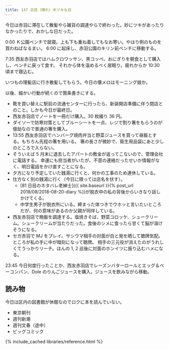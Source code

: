 ```yaml
---
title: 147 日目（晴れ）半ヅキな日
---
```


今日は赤羽に滞在して散髪やら雑貨の調達やらで終わった。妙にツキがあったりなかったりで、おかしな日だった。

0:00 Ｋ公園ベンチで就寝。上も下も重ね着してもなお寒い。やはり例のものを買わねばなるまい。
6:00 に起床し、赤羽公園のキリン前ベンチに移動する。

7:35 西友赤羽店ではハムクロワッサン、黒コッペ、おにぎりを朝食として購入し、ベンチに戻って食す。
それから体を温めるべく居眠り。疲れからか 10:30 頃まで寝込む。

いつもの理髪店に行き散髪してもらう。今日の懐メロはモーニング娘か。

以後、細かい行動が続くので箇条書きにする。

* 靴を買い替えに駅前の流通センターに行ったら、新装開店準備に伴う閉店とのこと。しかも今日が最終日。
* 西友赤羽店でノートを一冊だけ購入。30 枚綴り 36 円。
* ダイソーで防寒対策としてブルーシートを一点、レジで割り箸をもらうのが億劫なので普通の箸を購入。
* 13:55 西友赤羽店でハンバーグ焼肉弁当と野菜ジュースを買って昼飯とする。もちろん先程の箸を用いる。
  箸の長さが微妙で、衛生用品袋にあと少しのところで入らない。
* そういえば 5 月末に退去したアパートの敷金が返ってこないので、管理会社に電話する。
  幸運にも担当者がいたが、不意の連絡だったせいか情報がなく、明日電話をかけ直すことになる。
* 夕方になり予定していた銭湯に行くと、何かの工事のため連休している。
* 仕方なく別の銭湯に行く（今日に限っては店名を伏す）。
  * [81 日目のネタバレ老紳士]({{ site.baseurl }}{% post_url 2018/08/2018-08-20-diary %})が脱衣中の私の背後からいきなり話しかけてくる。
  * 中学生男子が脱衣所にいる。締まった体つきでウホッと言いたいところだが、何の意味があるのか父親が同伴している。
* 西友赤羽店で晩飯を調達する。塩焼きそば、野菜コロッケ、シュークリーム。シュークリームが当たりだった。食後のシメに食ったら甘くて脳が溶けそうになる。
* セガ赤羽で MJ をプレイ。サシウマ相手の対面が白と発を晒して聴牌気配。ところが私の手に中が暗刻になって聴牌。
  相手の三元役が消えたのがうれしくてうっかりリーチ。ほんの 1, 2 巡後に対面のホンイツに振り込むハメになる。

23:45 今日何度行ったことか、西友赤羽店でレーズンバターロールとエッグ＆ベーコンパン、Dole のりんごジュースを購入。ジュースを飲みながら移動。

## 読み物

今日は区内の図書館が休館なのでロクに本を読んでいない。

* 東京朝刊
* 週刊新潮
* 週刊文春（途中）
* ビッグコミック

{% include_cached libraries/reference.html %}
